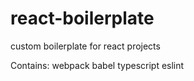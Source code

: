 # react-boilerplate
custom boilerplate for react projects

Contains:
  webpack
  babel
  typescript
  eslint
